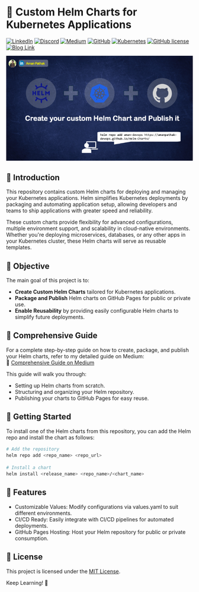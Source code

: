 # 🎯 Custom Helm Charts for Kubernetes Applications

[![LinkedIn](https://img.shields.io/badge/Connect%20with%20me%20on-LinkedIn-blue.svg)](https://www.linkedin.com/in/aman-devops/)
[![Discord](https://img.shields.io/badge/Discord-7289DA?style=for-the-badge&logo=discord&logoColor=white)](https://discord.com/invite/jdzF8kTtw2)
[![Medium](https://img.shields.io/badge/Medium-12100E?style=for-the-badge&logo=medium&logoColor=white)](https://medium.com/@amanpathakdevops)
[![GitHub](https://img.shields.io/github/stars/AmanPathak-DevOps.svg?style=social)](https://github.com/AmanPathak-DevOps)
[![Kubernetes](https://img.shields.io/badge/Kubernetes-Helm-blue)](https://kubernetes.io/)
[![GitHub license](https://img.shields.io/github/license/AmanPathak-DevOps/Helm-Charts)](https://github.com/AmanPathak-DevOps/Helm-Charts/blob/main/LICENSE)
[![Blog Link](https://img.shields.io/badge/Guide-Medium-green)](#comprehensive-guide)

![Architecture Banner](assets/Architecture.png)
## 🚀 Introduction

This repository contains custom Helm charts for deploying and managing your Kubernetes applications. Helm simplifies Kubernetes deployments by packaging and automating application setup, allowing developers and teams to ship applications with greater speed and reliability.

These custom charts provide flexibility for advanced configurations, multiple environment support, and scalability in cloud-native environments. Whether you're deploying microservices, databases, or any other apps in your Kubernetes cluster, these Helm charts will serve as reusable templates.

## 🎯 Objective

The main goal of this project is to:
- **Create Custom Helm Charts** tailored for Kubernetes applications.
- **Package and Publish** Helm charts on GitHub Pages for public or private use.
- **Enable Reusability** by providing easily configurable Helm charts to simplify future deployments.

## 📘 Comprehensive Guide

For a complete step-by-step guide on how to create, package, and publish your Helm charts, refer to my detailed guide on Medium:  
🔗 [Comprehensive Guide on Medium](https://amanpathakdevops.medium.com/how-to-package-and-publish-your-custom-helm-charts-a-hands-on-tutorial-c922c54f94a4)

This guide will walk you through:
- Setting up Helm charts from scratch.
- Structuring and organizing your Helm repository.
- Publishing your charts to GitHub Pages for easy reuse.
  
## 🚀 Getting Started

To install one of the Helm charts from this repository, you can add the Helm repo and install the chart as follows:

```bash
# Add the repository
helm repo add <repo_name> <repo_url>

# Install a chart
helm install <release_name> <repo_name>/<chart_name>
```

## 🌟 Features

- Customizable Values: Modify configurations via values.yaml to suit different environments.
- CI/CD Ready: Easily integrate with CI/CD pipelines for automated deployments.
- GitHub Pages Hosting: Host your Helm repository for public or private consumption.

## 📄 License
This project is licensed under the [MIT License](LICENSE).

Keep Learning! 🚀
